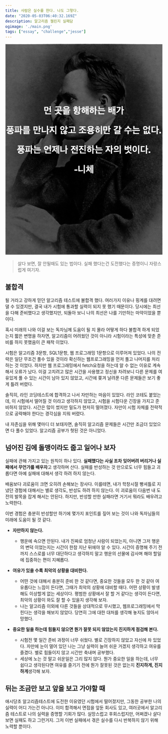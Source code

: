 ```yaml
---
title: 사람은 실수를 한다. 나도 그렇다.
date: "2020-05-03T06:40:32.169Z"
description: 알고리즘 첼린지 실패담
ogimage: './main.png'
tags: ["essay", "challenge","jesse"]
---
```


![니체](./main.png)

>살다 보면, 잘 안될때도 있는 법이다. 실패 했다는건 도전했다는 증명이니 자랑스럽게 여기자.


## 불합격

될 거라고 강하게 믿던 알고리즘 테스트에 불합격 했다. 여러가지 이유나 핑계를 대려면 댈 수 있겠지만, 결국 내가 시험에 통과할 실력이 되지 못 했기 때문이다. 당시에는 최선을 다해 준비했다고 생각했지만, 되돌아 보니 나의 최선은 나를 기만하는 마약이었을 뿐이다.

혹시 미래의 나와 이걸 보는 독자님께 도움이 될 지 몰라 어떻게 하다 불합격 하게 되었는지 짧은 변명을 하자면, 알고리즘이 어려웠던 것이 아니라 시험이라는 특성에 맞춘 준비를 하지 못했음이 큰 패착 이었다. 

시험은 알고리즘 3문항, SQL1문항, 웹 프로그래밍 1문항으로 이루어져 있었다. 나의 전략은 일단 무조건 풀수 있을 것이라 확신하는 웹프로그래밍을 먼저 풀고 나머지를 처리하는 것 이었다. 하지만 웹 프로그래밍에서 fetch요청을 하는데 알 수 없는 이유로 계속해서 오류가 났다. 이걸 고치려고 많은 시간을 사용했고 정신을 차려보니 다른 문제를 여유있게 풀 수 있는 시간이 남아 있지 않았고, 시간에 쫒겨 날려푼 다른 문제들은 보기 좋게 틀려 버렸다.

솔직히, 라인 코딩테스트에 합격하고 나서 자만하는 마음이 있었다. 라인 코테도 붙었는데, 이 시험에서 떨어질 것 이라고 생각하지 않았고, 시험을 시험다운 긴장을 가지고 준비하지 않았다. 시간은 많이 썼지만 밀도가 현저히 떨어졌다. 자만이 시험 자체를 전략적으로 공략해야 한다는 경각심을 지워 버렸다.

내 자존심을 위해 몇마디 더 보태자면, 솔직히 알고리즘 문제들은 시간만 조금더 있었으면 다 풀수 있었다. 알고리즘 공부가 헛된 것은 아니었다.

## 넘어진 김에 돌맹이라도 줍고 일어나 보자

실패에 관해 가지고 있는 원칙이 하나 있다. **실패했다는 사실 조차 잊어버려 버리거나 실패에서 무언가를 배우자**고 생각하며 산다. 실패를 반성하는 것 만으로도 너무 힘들고 괴롭다면 아예 실패에 대해서 생각 하려 하지 않는다.

배움보다 괴로움이 크면 오히려 손해보는 장사다. 이를테면, 내가 학창시절 빵셔틀로 지냈던 경험에 대해서는 별로 생각도, 반성도 하려 하지 않는다. 이 괴로움이 다음번 내 도전의 발목을 잡게 해서는 안된다. 하지만, 반성할 만한 실패라면 거기서 뭐라도 배우려고 노력한다.

이번 경험은 충분히 반성할만 하기에 몇가지 포인트를 짚어 보는 것이 나와 독자님들의 미래에 도움이 될 것 같다. 

- **자만하지 않는다.** 
    - 행운에 속으면 안된다. 내가 진짜로 엄청난 사람이 되었는지, 아니면 그저 행운의 변덕 이었는지는 시간이 한참 지난 뒤에야 알 수 있다. 시간이 증명해 주기 전까지 스스로를 너무 대단하다고 생각하지 말고 행운의 선물에 감사며 해야 할일에 집중하는 편이 지혜롭다.

- **여유가 있을 수록 최악의 상황을 대비한다.**
    - 어떤 것에 대해서 충분히 준비 한 것 같다면, 중요한 것들을 모두 한 것 같아 여유롭다는 느낌이 든다면, 그때가 최악의 상황에 대비할 때다. 어떤 상황이 발생해도 이상할게 없는 세상이다. 평범한 상황에서 잘 할 거 같다는 생각이 든다면, 최악의 상황이 와도 잘 할 수 있을지 생각해 보자. 
    - 나는 알고리즘 이외에 다른 것들을 상대적으로 무시했고, 웹프로그래밍에서 막힌다는 생각을 해보지 않았다. 당연히 그에 대한 대처를 생각해 놓지도 않아서 망했다.

- **중요한 일을 하는데 힘들지 않으면 뭔가 잘못 되지 않았는지 진지하게 점검해 본다.**
    - 시험전 몇 일간 준비 과정이 너무 쉬웠다. 별로 긴장하지 않았고 자신에 차 있었다. 자만에 눈이 멀어 있던 나는 그냥 실력이 늘어 쉬운 거겠지 생각하고 여유를 즐겼다. 별로 힘들이지 않고 시간만 축내며 공부했다.
    - 세상에 노는 것 말고 쉬운일은 그리 많지 않다. 뭔가 중요한 일을 하는데, 너무 쉽다고 생각된다면 여유를 즐기기 전에 뭔가 잘못된 것은 없는지 **진지하게, 진지하게**생각해 보자.   

## 뒤는 조금만 보고 앞을 보고 가야할 때

애시당초 알고리즘테스트에 도전한 이유였던 시험에서 떨어졌지만, 그동한 공부한 나의 실력이 어디 가는건 아니다. 이미 합격해서 면접을 앞둔 회사도 있고, 여러곳에서 알고리즘 테스트로 나의 실력을 증명할 기회가 많다. 실망스럽고 후회스럽지만, 어쩌겠나 살다보면 실패도 하고 그런거지. 그저 이번 실패에서 겪은 실수를 다시 반복하지 않기 위해 노력할 뿐이다.


